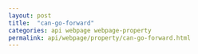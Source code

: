 ```yaml
---
layout: post
title:  "can-go-forward"
categories: api webpage webpage-property
permalink: api/webpage/property/can-go-forward.html
---
```


